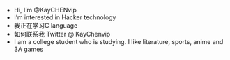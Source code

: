 -  Hi, I’m @KayCHENvip
-  I’m interested in  Hacker technology
- 我正在学习C language
- 如何联系我 Twitter @ KayChenvip
- I am a college student who is studying. I like literature, sports, anime and 3A games

<!---
KayCHENvip/KayCHENvip is a ✨ special ✨ repository because its `README.md` (this file) appears on your GitHub profile.
You can click the Preview link to take a look at your changes.
--->
